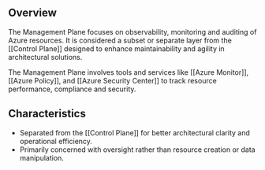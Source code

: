 
## Overview

The Management Plane focuses on observability, monitoring and auditing of Azure resources. It is considered a subset or separate layer from the [[Control Plane]] designed to enhance maintainability and agility in architectural solutions.

The Management Plane involves tools and services like [[Azure Monitor]], [[Azure Policy]], and [[Azure Security Center]] to track resource performance, compliance and security.

## Characteristics

- Separated from the [[Control Plane]] for better architectural clarity and operational efficiency.
- Primarily concerned with oversight rather than resource creation or data manipulation. 